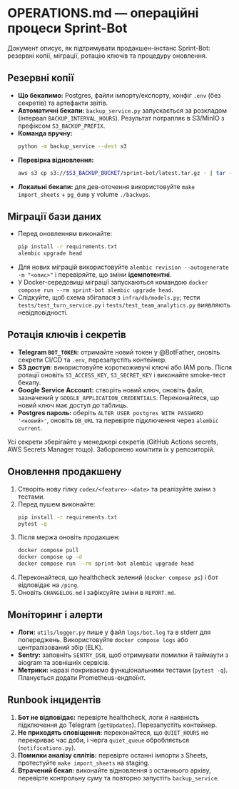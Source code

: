 # OPERATIONS.md — операційні процеси Sprint-Bot

Документ описує, як підтримувати продакшен-інстанс Sprint-Bot: резервні копії, міграції, ротацію ключів та процедуру оновлення.

## Резервні копії

- **Що бекапимо:** Postgres, файли імпорту/експорту, конфіг `.env` (без секретів) та артефакти звітів.
- **Автоматичні бекапи:** `backup_service.py` запускається за розкладом (інтервал `BACKUP_INTERVAL_HOURS`). Результат потрапляє в S3/MinIO з префіксом `S3_BACKUP_PREFIX`.
- **Команда вручну:**
  ```bash
  python -m backup_service --dest s3
  ```
- **Перевірка відновлення:**
  ```bash
  aws s3 cp s3://$S3_BACKUP_BUCKET/sprint-bot/latest.tar.gz - | tar -tz
  ```
- **Локальні бекапи:** для дев-оточення використовуйте `make import_sheets` + `pg_dump` у volume `./backups`.

## Міграції бази даних

- Перед оновленням виконайте:
  ```bash
  pip install -r requirements.txt
  alembic upgrade head
  ```
- Для нових міграцій використовуйте `alembic revision --autogenerate -m "<опис>"` і перевіряйте, що зміни **ідемпотентні**.
- У Docker-середовищі міграції запускаються командою `docker compose run --rm sprint-bot alembic upgrade head`.
- Слідкуйте, щоб схема збігалася з `infra/db/models.py`; тести `tests/test_turn_service.py` і `tests/test_team_analytics.py` виявляють невідповідності.

## Ротація ключів і секретів

- **Telegram `BOT_TOKEN`:** отримайте новий токен у @BotFather, оновіть секрети CI/CD та `.env`, перезапустіть контейнер.
- **S3 доступ:** використовуйте короткоживучі ключі або IAM роль. Після ротації оновіть `S3_ACCESS_KEY`, `S3_SECRET_KEY` і виконайте smoke-тест бекапу.
- **Google Service Account:** створіть новий ключ, оновіть файл, зазначений у `GOOGLE_APPLICATION_CREDENTIALS`. Переконайтеся, що новий ключ має доступ до таблиць.
- **Postgres пароль:** оберіть `ALTER USER postgres WITH PASSWORD '<новий>'`, оновіть `DB_URL` та перевірте підключення через `alembic current`.

Усі секрети зберігайте у менеджері секретів (GitHub Actions secrets, AWS Secrets Manager тощо). Заборонено комітити їх у репозиторій.

## Оновлення продакшену

1. Створіть нову гілку `codex/<feature>-<date>` та реалізуйте зміни з тестами.
2. Перед пушем виконайте:
   ```bash
   pip install -r requirements.txt
   pytest -q
   ```
3. Після мержа оновіть продакшен:
   ```bash
   docker compose pull
   docker compose up -d
   docker compose run --rm sprint-bot alembic upgrade head
   ```
4. Переконайтеся, що healthcheck зелений (`docker compose ps`) і бот відповідає на `/ping`.
5. Оновіть `CHANGELOG.md` і зафіксуйте зміни в `REPORT.md`.

## Моніторинг і алерти

- **Логи:** `utils/logger.py` пише у файл `logs/bot.log` та в stderr для попереджень. Використовуйте `docker compose logs` або централізований збір (ELK).
- **Sentry:** заповніть `SENTRY_DSN`, щоб отримувати помилки й таймаути з aiogram та зовнішніх сервісів.
- **Метрики:** наразі покриваємо функціональними тестами (`pytest -q`). Планується додати Prometheus-ендпоїнт.

## Runbook інцидентів

1. **Бот не відповідає:** перевірте healthcheck, логи й наявність підключення до Telegram (`getUpdates`). Перезапустіть контейнер.
2. **Не приходять сповіщення:** переконайтеся, що `QUIET_HOURS` не перекриває час доби, і черга `quiet_queue` обробляється (`notifications.py`).
3. **Помилки аналізу сплітів:** перевірте останні імпорти з Sheets, протестуйте `make import_sheets` на staging.
4. **Втрачений бекап:** виконайте відновлення з останнього архіву, перевірте контрольну суму та повторно запустіть `backup_service`.


